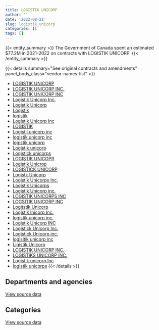 ```yaml
---
title: LOGISTIK UNICORP
author: ''
date: '2022-08-21'
slug: logistik_unicorp
categories: []
tags: []
---
```


<script src="/rmarkdown-libs/htmlwidgets/htmlwidgets.js"></script>
<link href="/rmarkdown-libs/datatables-css/datatables-crosstalk.css" rel="stylesheet" />
<script src="/rmarkdown-libs/datatables-binding/datatables.js"></script>
<script src="/rmarkdown-libs/jquery/jquery-3.6.0.min.js"></script>
<link href="/rmarkdown-libs/dt-core-bootstrap/css/dataTables.bootstrap.min.css" rel="stylesheet" />
<link href="/rmarkdown-libs/dt-core-bootstrap/css/dataTables.bootstrap.extra.css" rel="stylesheet" />
<script src="/rmarkdown-libs/dt-core-bootstrap/js/jquery.dataTables.min.js"></script>
<script src="/rmarkdown-libs/dt-core-bootstrap/js/dataTables.bootstrap.min.js"></script>
<link href="/rmarkdown-libs/crosstalk/css/crosstalk.min.css" rel="stylesheet" />
<script src="/rmarkdown-libs/crosstalk/js/crosstalk.min.js"></script>
<script src="/rmarkdown-libs/htmlwidgets/htmlwidgets.js"></script>
<link href="/rmarkdown-libs/datatables-css/datatables-crosstalk.css" rel="stylesheet" />
<script src="/rmarkdown-libs/datatables-binding/datatables.js"></script>
<script src="/rmarkdown-libs/jquery/jquery-3.6.0.min.js"></script>
<link href="/rmarkdown-libs/dt-core-bootstrap/css/dataTables.bootstrap.min.css" rel="stylesheet" />
<link href="/rmarkdown-libs/dt-core-bootstrap/css/dataTables.bootstrap.extra.css" rel="stylesheet" />
<script src="/rmarkdown-libs/dt-core-bootstrap/js/jquery.dataTables.min.js"></script>
<script src="/rmarkdown-libs/dt-core-bootstrap/js/dataTables.bootstrap.min.js"></script>
<link href="/rmarkdown-libs/crosstalk/css/crosstalk.min.css" rel="stylesheet" />
<script src="/rmarkdown-libs/crosstalk/js/crosstalk.min.js"></script>

{{< entity_summary >}}
The Government of Canada spent an estimated \$77.2M in 2021-2022 on contracts with LOGISTIK UNICORP.
{{< /entity_summary >}}

{{< details summary="See original contracts and amendments" panel_body_class="vendor-names-list" >}}
- [LOGISTIK UNICORP](https://search.open.canada.ca/en/ct/?sort=contract_value_f%20desc&page=1&search_text=%22LOGISTIK%20UNICORP%22)
- [LOGISTIK UNICORP INC.](https://search.open.canada.ca/en/ct/?sort=contract_value_f%20desc&page=1&search_text=%22LOGISTIK%20UNICORP%20INC.%22)
- [LOGISTIK UNICORP INC](https://search.open.canada.ca/en/ct/?sort=contract_value_f%20desc&page=1&search_text=%22LOGISTIK%20UNICORP%20INC%22)
- [Logistik Unicorp Inc.](https://search.open.canada.ca/en/ct/?sort=contract_value_f%20desc&page=1&search_text=%22Logistik%20Unicorp%20Inc.%22)
- [Logistik Unicorp](https://search.open.canada.ca/en/ct/?sort=contract_value_f%20desc&page=1&search_text=%22Logistik%20Unicorp%22)
- [Logistik](https://search.open.canada.ca/en/ct/?sort=contract_value_f%20desc&page=1&search_text=%22Logistik%22)
- [logistik](https://search.open.canada.ca/en/ct/?sort=contract_value_f%20desc&page=1&search_text=%22logistik%22)
- [Logistik Unicorp Inc](https://search.open.canada.ca/en/ct/?sort=contract_value_f%20desc&page=1&search_text=%22Logistik%20Unicorp%20Inc%22)
- [LOGISTIK](https://search.open.canada.ca/en/ct/?sort=contract_value_f%20desc&page=1&search_text=%22LOGISTIK%22)
- [Logistil unicorp inc](https://search.open.canada.ca/en/ct/?sort=contract_value_f%20desc&page=1&search_text=%22Logistil%20unicorp%20inc%22)
- [logistik unicorp inc](https://search.open.canada.ca/en/ct/?sort=contract_value_f%20desc&page=1&search_text=%22logistik%20unicorp%20inc%22)
- [logistik unicorp](https://search.open.canada.ca/en/ct/?sort=contract_value_f%20desc&page=1&search_text=%22logistik%20unicorp%22)
- [Logistik unicorp](https://search.open.canada.ca/en/ct/?sort=contract_value_f%20desc&page=1&search_text=%22Logistik%20unicorp%22)
- [Logistick unicorps](https://search.open.canada.ca/en/ct/?sort=contract_value_f%20desc&page=1&search_text=%22Logistick%20unicorps%22)
- [LOGISTIK UNICOPR](https://search.open.canada.ca/en/ct/?sort=contract_value_f%20desc&page=1&search_text=%22LOGISTIK%20UNICOPR%22)
- [Logistik Unicrop](https://search.open.canada.ca/en/ct/?sort=contract_value_f%20desc&page=1&search_text=%22Logistik%20Unicrop%22)
- [LOGISTICK UNICORP](https://search.open.canada.ca/en/ct/?sort=contract_value_f%20desc&page=1&search_text=%22LOGISTICK%20UNICORP%22)
- [Logistk Unicorp](https://search.open.canada.ca/en/ct/?sort=contract_value_f%20desc&page=1&search_text=%22Logistk%20Unicorp%22)
- [Logistik Unicorps Inc.](https://search.open.canada.ca/en/ct/?sort=contract_value_f%20desc&page=1&search_text=%22Logistik%20Unicorps%20Inc.%22)
- [Logistik Unicorps](https://search.open.canada.ca/en/ct/?sort=contract_value_f%20desc&page=1&search_text=%22Logistik%20Unicorps%22)
- [Logistik Unicorp inc.](https://search.open.canada.ca/en/ct/?sort=contract_value_f%20desc&page=1&search_text=%22Logistik%20Unicorp%20inc.%22)
- [LOGISTIK UNICORPS INC](https://search.open.canada.ca/en/ct/?sort=contract_value_f%20desc&page=1&search_text=%22LOGISTIK%20UNICORPS%20INC%22)
- [LOGSITIK UNICORP INC](https://search.open.canada.ca/en/ct/?sort=contract_value_f%20desc&page=1&search_text=%22LOGSITIK%20UNICORP%20INC%22)
- [Logitstik Unicorp](https://search.open.canada.ca/en/ct/?sort=contract_value_f%20desc&page=1&search_text=%22Logitstik%20Unicorp%22)
- [Logistik Inicorp Inc.](https://search.open.canada.ca/en/ct/?sort=contract_value_f%20desc&page=1&search_text=%22Logistik%20Inicorp%20Inc.%22)
- [logistik unicorp inc.](https://search.open.canada.ca/en/ct/?sort=contract_value_f%20desc&page=1&search_text=%22logistik%20unicorp%20inc.%22)
- [Logistik Unicorp INC](https://search.open.canada.ca/en/ct/?sort=contract_value_f%20desc&page=1&search_text=%22Logistik%20Unicorp%20INC%22)
- [Logistick Unicorp Inc.](https://search.open.canada.ca/en/ct/?sort=contract_value_f%20desc&page=1&search_text=%22Logistick%20Unicorp%20Inc.%22)
- [Logistick Unicorp inc.](https://search.open.canada.ca/en/ct/?sort=contract_value_f%20desc&page=1&search_text=%22Logistick%20Unicorp%20inc.%22)
- [logisitik unicorp inc](https://search.open.canada.ca/en/ct/?sort=contract_value_f%20desc&page=1&search_text=%22logisitik%20unicorp%20inc%22)
- [Ligistik Unicorp](https://search.open.canada.ca/en/ct/?sort=contract_value_f%20desc&page=1&search_text=%22Ligistik%20Unicorp%22)
- [LOGISTIK UNICORP INC.](https://search.open.canada.ca/en/ct/?sort=contract_value_f%20desc&page=1&search_text=%22LOGISTIK%20UNICORP%20%20INC.%22)
- [LOGISTIKS UNICORP INC.](https://search.open.canada.ca/en/ct/?sort=contract_value_f%20desc&page=1&search_text=%22LOGISTIKS%20UNICORP%20INC.%22)
- [Logistik unicorp Inc](https://search.open.canada.ca/en/ct/?sort=contract_value_f%20desc&page=1&search_text=%22Logistik%20unicorp%20Inc%22)
- [logistik unicorps](https://search.open.canada.ca/en/ct/?sort=contract_value_f%20desc&page=1&search_text=%22logistik%20unicorps%22)
{{< /details >}}

## Departments and agencies

<div id="htmlwidget-1" style="width:100%;height:auto;" class="datatables html-widget"></div>
<script type="application/json" data-for="htmlwidget-1">{"x":{"style":"bootstrap","filter":"none","vertical":false,"data":[["<a href=\"/departments/cbsa-asfc/\">Canada Border Services Agency<\/a>","<a href=\"/departments/csc-scc/\">Correctional Service of Canada<\/a>","<a href=\"/departments/dfo-mpo/\">Fisheries and Oceans Canada<\/a>","<a href=\"/departments/dnd-mdn/\">National Defence<\/a>","<a href=\"/departments/ec/\">Environment and Climate Change Canada<\/a>","<a href=\"/departments/phac-aspc/\">Public Health Agency of Canada<\/a>","<a href=\"/departments/vac-acc/\">Veterans Affairs Canada<\/a>"],[4731523.48,6742639.01,null,12086386.88,114309.29,null,13293.92],[4744486.56,6761112,null,11561546.47,114622.46,null,null],[4806103.48,6742639.01,null,4034414.38,114309.29,56291136.22,null],[4718560.4,6742639.01,22600,5565284.83,33413.22,60076797.43,null]],"container":"<table class=\"table table-striped table-hover row-border order-column display\">\n  <thead>\n    <tr>\n      <th>Department<\/th>\n      <th>2018-2019<\/th>\n      <th>2019-2020<\/th>\n      <th>2020-2021<\/th>\n      <th>2021-2022<\/th>\n    <\/tr>\n  <\/thead>\n<\/table>","options":{"order":[[4,"desc"]],"pageLength":10,"autoWidth":true,"columnDefs":[{"targets":1,"render":"function(data, type, row, meta) {\n    return type !== 'display' ? data : DTWidget.formatCurrency(data, \"$\", 2, 3, \",\", \".\", true, null);\n  }"},{"targets":2,"render":"function(data, type, row, meta) {\n    return type !== 'display' ? data : DTWidget.formatCurrency(data, \"$\", 2, 3, \",\", \".\", true, null);\n  }"},{"targets":3,"render":"function(data, type, row, meta) {\n    return type !== 'display' ? data : DTWidget.formatCurrency(data, \"$\", 2, 3, \",\", \".\", true, null);\n  }"},{"targets":4,"render":"function(data, type, row, meta) {\n    return type !== 'display' ? data : DTWidget.formatCurrency(data, \"$\", 2, 3, \",\", \".\", true, null);\n  }"},{"width":"16%","targets":[1,2,3,4]},{"className":"dt-right","targets":[1,2,3,4]}],"orderClasses":false}},"evals":["options.columnDefs.0.render","options.columnDefs.1.render","options.columnDefs.2.render","options.columnDefs.3.render"],"jsHooks":[]}</script>
<p class="text-right">
<a href="https://github.com/GoC-Spending/contracts-data/tree/main/data/out/vendors/logistik_unicorp/summary_by_fiscal_year_by_department.csv" class="source-data-link btn btn-link">View source data</a>
</p>

## Categories

<div id="htmlwidget-2" style="width:100%;height:auto;" class="datatables html-widget"></div>
<script type="application/json" data-for="htmlwidget-2">{"x":{"style":"bootstrap","filter":"none","vertical":false,"data":[["<a href=\"/categories/2_professional_services/\">Professional services<\/a>","<a href=\"/categories/4_medical/\">Medical<\/a>","<a href=\"/categories/6_industrial_products_and_services/\">Industrial products and services<\/a>"],[4731523.48,null,18956629.1],[4744486.56,null,18437280.93],[4731523.48,56346475.27,10910603.63],[4718560.4,60112566.19,12328168.3]],"container":"<table class=\"table table-striped table-hover row-border order-column display\">\n  <thead>\n    <tr>\n      <th>Category<\/th>\n      <th>2018-2019<\/th>\n      <th>2019-2020<\/th>\n      <th>2020-2021<\/th>\n      <th>2021-2022<\/th>\n    <\/tr>\n  <\/thead>\n<\/table>","options":{"order":[[4,"desc"]],"dom":"t","pageLength":30,"autoWidth":true,"columnDefs":[{"targets":1,"render":"function(data, type, row, meta) {\n    return type !== 'display' ? data : DTWidget.formatCurrency(data, \"$\", 2, 3, \",\", \".\", true, null);\n  }"},{"targets":2,"render":"function(data, type, row, meta) {\n    return type !== 'display' ? data : DTWidget.formatCurrency(data, \"$\", 2, 3, \",\", \".\", true, null);\n  }"},{"targets":3,"render":"function(data, type, row, meta) {\n    return type !== 'display' ? data : DTWidget.formatCurrency(data, \"$\", 2, 3, \",\", \".\", true, null);\n  }"},{"targets":4,"render":"function(data, type, row, meta) {\n    return type !== 'display' ? data : DTWidget.formatCurrency(data, \"$\", 2, 3, \",\", \".\", true, null);\n  }"},{"width":"16%","targets":[1,2,3,4]},{"className":"dt-right","targets":[1,2,3,4]}],"orderClasses":false,"lengthMenu":[10,25,30,50,100]}},"evals":["options.columnDefs.0.render","options.columnDefs.1.render","options.columnDefs.2.render","options.columnDefs.3.render"],"jsHooks":[]}</script>
<p class="text-right">
<a href="https://github.com/GoC-Spending/contracts-data/tree/main/data/out/vendors/logistik_unicorp/summary_by_fiscal_year_by_category.csv" class="source-data-link btn btn-link">View source data</a>
</p>
